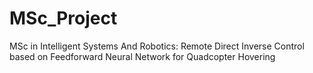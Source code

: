 # MSc_Project
MSc in Intelligent Systems And Robotics: Remote Direct Inverse Control based on Feedforward Neural Network for Quadcopter Hovering
